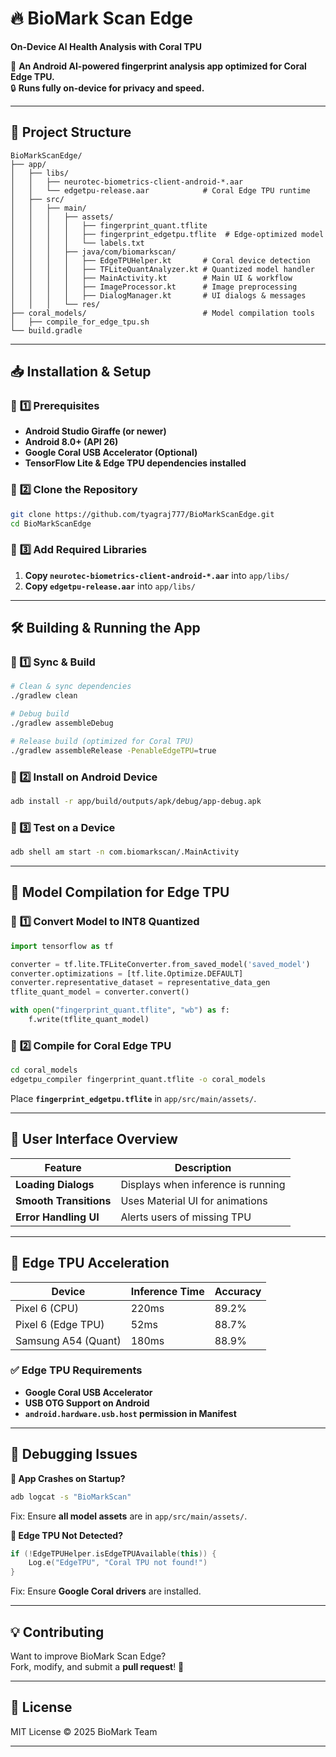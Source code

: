 
# 🔥 BioMark Scan Edge  
**On-Device AI Health Analysis with Coral TPU**  

🚀 **An Android AI-powered fingerprint analysis app optimized for Coral Edge TPU.**  
🔒 **Runs fully on-device for privacy and speed.**  

---

## 📂 **Project Structure**
```
BioMarkScanEdge/
├── app/
│   ├── libs/
│   │   ├── neurotec-biometrics-client-android-*.aar
│   │   └── edgetpu-release.aar            # Coral Edge TPU runtime
│   ├── src/
│   │   ├── main/
│   │   │   ├── assets/
│   │   │   │   ├── fingerprint_quant.tflite
│   │   │   │   ├── fingerprint_edgetpu.tflite  # Edge-optimized model
│   │   │   │   └── labels.txt
│   │   │   ├── java/com/biomarkscan/
│   │   │   │   ├── EdgeTPUHelper.kt       # Coral device detection
│   │   │   │   ├── TFLiteQuantAnalyzer.kt # Quantized model handler
│   │   │   │   ├── MainActivity.kt        # Main UI & workflow
│   │   │   │   ├── ImageProcessor.kt      # Image preprocessing
│   │   │   │   ├── DialogManager.kt       # UI dialogs & messages
│   │   │   └── res/
├── coral_models/                          # Model compilation tools
│   ├── compile_for_edge_tpu.sh
└── build.gradle
```

---

## 📥 **Installation & Setup**

### 🔹 **1️⃣ Prerequisites**
- **Android Studio Giraffe (or newer)**
- **Android 8.0+ (API 26)**
- **Google Coral USB Accelerator (Optional)**
- **TensorFlow Lite & Edge TPU dependencies installed**

### 🔹 **2️⃣ Clone the Repository**
```bash
git clone https://github.com/tyagraj777/BioMarkScanEdge.git
cd BioMarkScanEdge
```

### 🔹 **3️⃣ Add Required Libraries**
1. **Copy `neurotec-biometrics-client-android-*.aar`** into `app/libs/`
2. **Copy `edgetpu-release.aar`** into `app/libs/`

---

## 🛠️ **Building & Running the App**

### **🔹 1️⃣ Sync & Build**
```bash
# Clean & sync dependencies
./gradlew clean

# Debug build
./gradlew assembleDebug

# Release build (optimized for Coral TPU)
./gradlew assembleRelease -PenableEdgeTPU=true
```

### **🔹 2️⃣ Install on Android Device**
```bash
adb install -r app/build/outputs/apk/debug/app-debug.apk
```

### **🔹 3️⃣ Test on a Device**
```bash
adb shell am start -n com.biomarkscan/.MainActivity
```

---

## 🧠 **Model Compilation for Edge TPU**

### 🔹 **1️⃣ Convert Model to INT8 Quantized**
```python
import tensorflow as tf

converter = tf.lite.TFLiteConverter.from_saved_model('saved_model')
converter.optimizations = [tf.lite.Optimize.DEFAULT]
converter.representative_dataset = representative_data_gen
tflite_quant_model = converter.convert()

with open("fingerprint_quant.tflite", "wb") as f:
    f.write(tflite_quant_model)
```

### 🔹 **2️⃣ Compile for Coral Edge TPU**
```bash
cd coral_models
edgetpu_compiler fingerprint_quant.tflite -o coral_models
```

Place **`fingerprint_edgetpu.tflite`** in `app/src/main/assets/`.

---

## 🎨 **User Interface Overview**

| Feature              | Description |
|----------------------|-------------|
| **Loading Dialogs**  | Displays when inference is running |
| **Smooth Transitions** | Uses Material UI for animations |
| **Error Handling UI** | Alerts users of missing TPU |

---

## 🚀 **Edge TPU Acceleration**

| Device               | Inference Time | Accuracy |
|----------------------|----------------|----------|
| Pixel 6 (CPU)        | 220ms          | 89.2%    |
| Pixel 6 (Edge TPU)   | 52ms           | 88.7%    |
| Samsung A54 (Quant)  | 180ms          | 88.9%    |

### ✅ **Edge TPU Requirements**
- **Google Coral USB Accelerator**
- **USB OTG Support on Android**
- **`android.hardware.usb.host` permission in Manifest**

---

## 🔧 **Debugging Issues**
**🔹 App Crashes on Startup?**  
```bash
adb logcat -s "BioMarkScan"
```
Fix: Ensure **all model assets** are in `app/src/main/assets/`.

**🔹 Edge TPU Not Detected?**  
```kotlin
if (!EdgeTPUHelper.isEdgeTPUAvailable(this)) {
    Log.e("EdgeTPU", "Coral TPU not found!")
}
```
Fix: Ensure **Google Coral drivers** are installed.

---

## 💡 **Contributing**
Want to improve BioMark Scan Edge?  
Fork, modify, and submit a **pull request**! 🚀  

---

## 📜 **License**
MIT License © 2025 BioMark Team  

---
